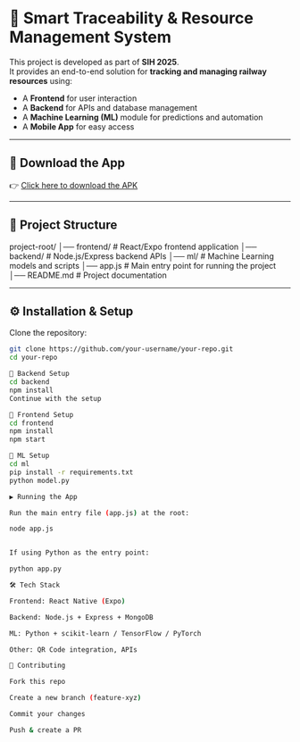 # 🚉 Smart Traceability & Resource Management System

This project is developed as part of **SIH 2025**.  
It provides an end-to-end solution for **tracking and managing railway resources** using:  
- A **Frontend** for user interaction  
- A **Backend** for APIs and database management  
- A **Machine Learning (ML)** module for predictions and automation  
- A **Mobile App** for easy access  

---

## 📲 Download the App

👉 [Click here to download the APK](https://expo.dev/artifacts/eas/ixRDUUjiWWXyumK1fUJgGg.apk)

---

## 📂 Project Structure
project-root/
│── frontend/ # React/Expo frontend application
│── backend/ # Node.js/Express backend APIs
│── ml/ # Machine Learning models and scripts
│── app.js # Main entry point for running the project
│── README.md # Project documentation


---

## ⚙️ Installation & Setup

Clone the repository:
```bash
git clone https://github.com/your-username/your-repo.git
cd your-repo

🔹 Backend Setup
cd backend
npm install
Continue with the setup

🔹 Frontend Setup
cd frontend
npm install
npm start

🔹 ML Setup
cd ml
pip install -r requirements.txt
python model.py

▶️ Running the App

Run the main entry file (app.js) at the root:

node app.js


If using Python as the entry point:

python app.py

🛠 Tech Stack

Frontend: React Native (Expo)

Backend: Node.js + Express + MongoDB

ML: Python + scikit-learn / TensorFlow / PyTorch

Other: QR Code integration, APIs

🤝 Contributing

Fork this repo

Create a new branch (feature-xyz)

Commit your changes

Push & create a PR
